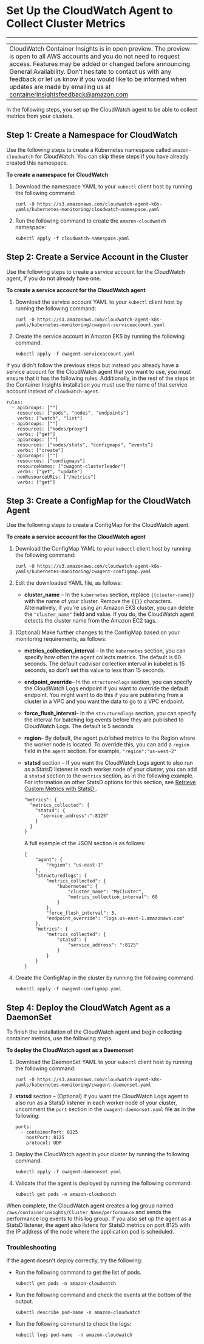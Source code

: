# Set Up the CloudWatch Agent to Collect Cluster Metrics<a name="Container-Insights-setup-metrics"></a>


****  

|  | 
| --- |
| CloudWatch Container Insights is in open preview\. The preview is open to all AWS accounts and you do not need to request access\. Features may be added or changed before announcing General Availability\. Don’t hesitate to contact us with any feedback or let us know if you would like to be informed when updates are made by emailing us at [containerinsightsfeedback@amazon\.com](mailto:containerinsightsfeedback@amazon.com) | 

In the following steps, you set up the CloudWatch agent to be able to collect metrics from your clusters\.

## Step 1: Create a Namespace for CloudWatch<a name="create-namespace-metrics"></a>

Use the following steps to create a Kubernetes namespace called `amazon-cloudwatch` for CloudWatch\. You can skip these steps if you have already created this namespace\.

**To create a namespace for CloudWatch**

1. Download the namespace YAML to your `kubectl` client host by running the following command:

   ```
   curl -O https://s3.amazonaws.com/cloudwatch-agent-k8s-yamls/kubernetes-monitoring/cloudwatch-namespace.yaml
   ```

1. Run the following command to create the `amazon-cloudwatch` namespace:

   ```
   kubectl apply -f cloudwatch-namespace.yaml
   ```

## Step 2: Create a Service Account in the Cluster<a name="create-service-account"></a>

Use the following steps to create a service account for the CloudWatch agent, if you do not already have one\.

**To create a service account for the CloudWatch agent**

1. Download the service account YAML to your `kubectl` client host by running the following command:

   ```
   curl -O https://s3.amazonaws.com/cloudwatch-agent-k8s-yamls/kubernetes-monitoring/cwagent-serviceaccount.yaml
   ```

1. Create the service account in Amazon EKS by running the following command\.

   ```
   kubectl apply -f cwagent-serviceaccount.yaml
   ```

If you didn't follow the previous steps but instead you already have a service account for the CloudWatch agent that you want to use, you must ensure that it has the following rules\. Additionally, in the rest of the steps in the Container Insights installation you must use the name of that service account instead of `cloudwatch-agent`\.

```
rules:
  - apiGroups: [""]
    resources: ["pods", "nodes", "endpoints"]
    verbs: ["watch", "list"]
  - apiGroups: [""]
    resources: ["nodes/proxy"]
    verbs: ["get"]
  - apiGroups: [""]
    resources: ["nodes/stats", "configmaps", “events”]
    verbs: ["create"]
  - apiGroups: [""]
    resources: ["configmaps"]
    resourceNames: ["cwagent-clusterleader"]
    verbs: ["get", "update"]
  - nonResourceURLs: ["/metrics"]
    verbs: ["get"]
```

## Step 3: Create a ConfigMap for the CloudWatch Agent<a name="create-configmap"></a>

Use the following steps to create a ConfigMap for the CloudWatch agent\.

**To create a service account for the CloudWatch agent**

1. Download the ConfigMap YAML to your `kubectl` client host by running the following command:

   ```
   curl -O https://s3.amazonaws.com/cloudwatch-agent-k8s-yamls/kubernetes-monitoring/cwagent-configmap.yaml
   ```

1. Edit the downloaded YAML file, as follows:
   + **cluster\_name** – In the `kubernetes` section, replace `{{cluster-name}}` with the name of your cluster\. Remove the `{{}}` characters\. Alternatively, if you're using an Amazon EKS cluster, you can delete the `"cluster_name"` field and value\. If you do, the CloudWatch agent detects the cluster name from the Amazon EC2 tags\.

1. \(Optional\) Make further changes to the ConfigMap based on your monitoring requirements, as follows:
   + **metrics\_collection\_interval** – In the `kubernetes` section, you can specify how often the agent collects metrics\. The default is 60 seconds\. The default cadvisor collection interval in kubelet is 15 seconds, so don't set this value to less than 15 seconds\.
   + **endpoint\_override**– In the `structuredlogs` section, you can specify the CloudWatch Logs endpoint if you want to override the default endpoint\. You might want to do this if you are publishing from a cluster in a VPC and you want the data to go to a VPC endpoint\.
   + **force\_flush\_interval**– In the `structuredlogs` section, you can specify the interval for batching log events before they are published to CloudWatch Logs\. The default is 5 seconds
   + **region**– By default, the agent published metrics to the Region where the worker node is located\. To override this, you can add a `region` field in the `agent` section\. For example, `"region":"us-west-2"`
   + **statsd** section – If you want the CloudWatch Logs agent to also run as a StatsD listener in each worker node of your cluster, you can add a `statsd` section to the `metrics` section, as in the following example\. For information on other StatsD options for this section, see [Retrieve Custom Metrics with StatsD ](CloudWatch-Agent-custom-metrics-statsd.md)\.

     ```
     "metrics": {
       "metrics_collected": {
         "statsd": {
           "service_address":":8125"
         }
       }
     }
     ```

     A full example of the JSON section is as follows:

     ```
     {
         "agent": {
             "region": "us-east-1"
         },
         "structuredlogs": {
             "metrics_collected": {
                 "kubernetes": {
                     "cluster_name": "MyCluster",
                     "metrics_collection_interval": 60
                 }
             },
             "force_flush_interval": 5,
             "endpoint_override": "logs.us-east-1.amazonaws.com"
         },
         "metrics": {
             "metrics_collected": {
                 "statsd": {
                     "service_address": ":8125"
                 }
             }
         }
     }
     ```

1. Create the ConfigMap in the cluster by running the following command\.

   ```
   kubectl apply -f cwagent-configmap.yaml
   ```

## Step 4: Deploy the CloudWatch Agent as a DaemonSet<a name="deploy-agent-yaml"></a>

To finish the installation of the CloudWatch agent and begin collecting container metrics, use the following steps\.

**To deploy the CloudWatch agent as a Daemonset**

1. Download the DaemonSet YAML to your `kubectl` client host by running the following command:

   ```
   curl -O https://s3.amazonaws.com/cloudwatch-agent-k8s-yamls/kubernetes-monitoring/cwagent-daemonset.yaml
   ```

1. **statsd** section – \(Optional\) If you want the CloudWatch Logs agent to also run as a StatsD listener in each worker node of your cluster, uncomment the `port` section in the `cwagent-daemonset.yaml` file as in the following: 

   ```
   ports:
     - containerPort: 8125
       hostPort: 8125
       protocol: UDP
   ```

1. Deploy the CloudWatch agent in your cluster by running the following command\.

   ```
   kubectl apply -f cwagent-daemonset.yaml
   ```

1. Validate that the agent is deployed by running the following command:

   ```
   kubectl get pods -n amazon-cloudwatch
   ```

When complete, the CloudWatch agent creates a log group named `/aws/containerinsights/Cluster_Name/performance` and sends the performance log events to this log group\. If you also set up the agent as a StatsD listener, the agent also listens for StatsD metrics on port 8125 with the IP address of the node where the application pod is scheduled\.

### Troubleshooting<a name="ContainerInsights-deploy-troubleshooting"></a>

If the agent doesn't deploy correctly, try the following:
+ Run the following command to get the list of pods\.

  ```
  kubectl get pods -n amazon-cloudwatch
  ```
+ Run the following command and check the events at the bottom of the output\.

  ```
  kubectl describe pod-name -n amazon-cloudwatch
  ```
+ Run the following command to check the logs:

  ```
  kubectl logs pod-name  -n amazon-cloudwatch
  ```